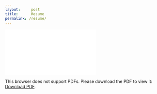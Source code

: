 ```yaml
---
layout:     post
title:      Resume
permalink: /resume/
---
```

<object data="/assets/WebsiteResume215.pdf" type="application/pdf" width="700px" height="700px">
    <embed src="/assets/WebsiteResume215.pdf">
        <p>This browser does not support PDFs. Please download the PDF to view it: <a href="/assets/WebsiteResume215.pdf">Download PDF</a>.</p>
    </embed>
</object>

